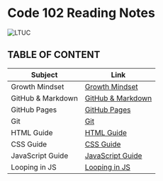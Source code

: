 # Code 102 Reading Notes
![LTUC](https://img.alwakeelnews.com/Content/Upload/small/8202013104316907594295.jpg)

## TABLE OF CONTENT 

**Subject** | **Link**
------------ | -------------
Growth Mindset | [Growth Mindset](https://malakmomani.github.io/reading-notes/code102/growthMindset)
GitHub & Markdown | [GitHub & Markdown](https://malakmomani.github.io/reading-notes/code102/githubMD)
GitHub Pages | [GitHub Pages](https://malakmomani.github.io/reading-notes/code102/githubPages)
Git | [Git](https://malakmomani.github.io/reading-notes/code102/git)
HTML Guide | [HTML Guide](https://malakmomani.github.io/reading-notes/code102/htmlguide)
CSS Guide | [CSS Guide](https://malakmomani.github.io/reading-notes/code102/CSS_colors)
JavaScript Guide | [JavaScript Guide](https://malakmomani.github.io/reading-notes/code102/htmlguide)
Looping in JS | [Looping in JS](https://malakmomani.github.io/reading-notes/code102/htmlguide)


